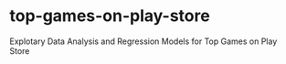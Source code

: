 # top-games-on-play-store
Explotary Data Analysis and Regression Models for Top Games on Play Store
